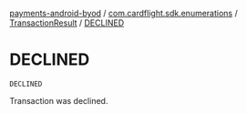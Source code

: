 [payments-android-byod](../../index.md) / [com.cardflight.sdk.enumerations](../index.md) / [TransactionResult](index.md) / [DECLINED](./-d-e-c-l-i-n-e-d.md)

# DECLINED

`DECLINED`

Transaction was declined.

